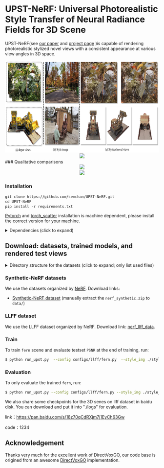 # UPST-NeRF: Universal Photorealistic Style Transfer of Neural Radiance Fields for 3D Scene

UPST-NeRF(see [our paper](https://arxiv.org/abs/2208.07059) and [project page](https://semchan.github.io/UPST_NeRF/) )is capable of rendering photorealistic stylized novel views with a consistent appearance at various view angles in 3D space.

<div align=center><img height="300" src="./imgs/teaser.png"/></div>
<div align=center><img height="300" src="https://www.youtube.com/watch?v=BX1WAEtSbKU"/></div>
### Qualitative comparisons
<div align=center><img height="400" src="./imgs/llff_dataset_upst-nerf.gif"/></div>
<div align=center><img height="400" src="./imgs/nerf_dataset_upst-nerf.gif"/></div>

### Installation
```
git clone https://github.com/semchan/UPST-NeRF.git
cd UPST-NeRF
pip install -r requirements.txt
```
[Pytorch](https://pytorch.org/) and [torch_scatter](https://github.com/rusty1s/pytorch_scatter) installation is machine dependent, please install the correct version for your machine.

<details>
  <summary> Dependencies (click to expand) </summary>

  - `PyTorch`, `numpy`, `torch_scatter`: main computation.
  - `scipy`, `lpips`: SSIM and LPIPS evaluation.
  - `tqdm`: progress bar.
  - `mmcv`: config system.
  - `opencv-python`: image processing.
  - `imageio`, `imageio-ffmpeg`: images and videos I/O.
</details>


## Download: datasets, trained models, and rendered test views

<details>
  <summary> Directory structure for the datasets (click to expand; only list used files) </summary>

    data
    ├── coco     # Link: http://cocodataset.org/#download
    │   └── [mscoco2017]
    │       ├── [train]
    │           └── r_*.png
       
    ├── nerf_synthetic     # Link: https://drive.google.com/drive/folders/128yBriW1IG_3NJ5Rp7APSTZsJqdJdfc1
    │   └── [chair|drums|ficus|hotdog|lego|materials|mic|ship]
    │       ├── [train|val|test]
    │       │   └── r_*.png
    │       └── transforms_[train|val|test].json
    │
    │
    └── nerf_llff_data     # Link: https://drive.google.com/drive/folders/128yBriW1IG_3NJ5Rp7APSTZsJqdJdfc1
        └── [fern|flower|fortress|horns|leaves|orchids|room|trex]

</details>

### Synthetic-NeRF datasets
We use the datasets organized by [NeRF](https://github.com/bmild/nerf). Download links:
- [Synthetic-NeRF dataset](https://drive.google.com/drive/folders/128yBriW1IG_3NJ5Rp7APSTZsJqdJdfc1) (manually extract the `nerf_synthetic.zip` to `data/`)


### LLFF dataset
We use the LLFF dataset organized by NeRF. Download link: [nerf_llff_data](https://drive.google.com/drive/folders/128yBriW1IG_3NJ5Rp7APSTZsJqdJdfc1).




### Train
To train `fern` scene and evaluate testset `PSNR` at the end of training, run:
```bash
$ python run_upst.py  --config configs/llff/fern.py  --style_img ./style_images/your_image_name.jpg
```


### Evaluation
To only evaluate the trained `fern`, run:
```bash
$ python run_upst.py --config configs/llff/fern.py --style_img ./style_images/your_image_name.jpg --render_style --render_only --render_test --render_video
```

We also share some checkpoints for the 3D senes on llff dataset in baidu disk. You can download and put it into "./logs" for evaluation.

link：https://pan.baidu.com/s/18z70qCdRXjm7j1EyCh63Gw 

code：1234







## Acknowledgement
Thanks very much for the excellent work of DirectVoxGO, our code base is origined from an awesome [DirectVoxGO](https://github.com/sunset1995/DirectVoxGO) implementation.

